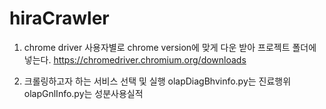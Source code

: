 # hiraCrawler

1. chrome driver 사용자별로 chrome version에 맞게 다운 받아 프로젝트 폴더에 넣는다.
https://chromedriver.chromium.org/downloads


2. 크롤링하고자 하는 서비스 선택 및 실행
olapDiagBhvinfo.py는 진료행위
olapGnlInfo.py는 성분사용실적
